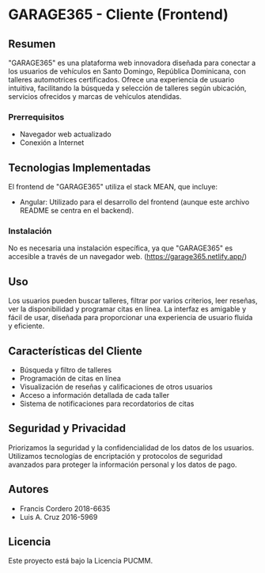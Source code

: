 # GARAGE365 - Cliente (Frontend)

## Resumen

"GARAGE365" es una plataforma web innovadora diseñada para conectar a los usuarios de vehículos en Santo Domingo, República Dominicana, con talleres automotrices certificados. Ofrece una experiencia de usuario intuitiva, facilitando la búsqueda y selección de talleres según ubicación, servicios ofrecidos y marcas de vehículos atendidas.

### Prerrequisitos

- Navegador web actualizado
- Conexión a Internet

## Tecnologias Implementadas

El frontend de "GARAGE365" utiliza el stack MEAN, que incluye:

- Angular: Utilizado para el desarrollo del frontend (aunque este archivo README se centra en el backend).

### Instalación

No es necesaria una instalación específica, ya que "GARAGE365" es accesible a través de un navegador web. (https://garage365.netlify.app/)

## Uso

Los usuarios pueden buscar talleres, filtrar por varios criterios, leer reseñas, ver la disponibilidad y programar citas en línea. La interfaz es amigable y fácil de usar, diseñada para proporcionar una experiencia de usuario fluida y eficiente.

## Características del Cliente

- Búsqueda y filtro de talleres
- Programación de citas en línea
- Visualización de reseñas y calificaciones de otros usuarios
- Acceso a información detallada de cada taller
- Sistema de notificaciones para recordatorios de citas

## Seguridad y Privacidad

Priorizamos la seguridad y la confidencialidad de los datos de los usuarios. Utilizamos tecnologías de encriptación y protocolos de seguridad avanzados para proteger la información personal y los datos de pago.

## Autores

- Francis Cordero 2018-6635
- Luis A. Cruz 2016-5969

## Licencia

Este proyecto está bajo la Licencia PUCMM.
